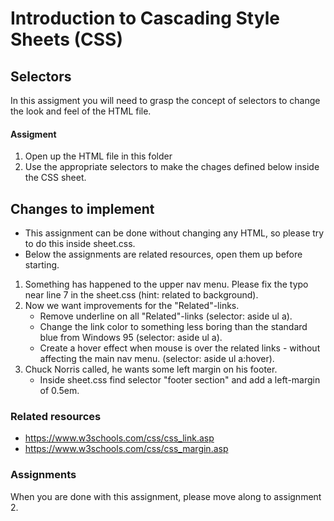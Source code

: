 # Introduction to Cascading Style Sheets (CSS)

## Selectors
In this assigment you will need to grasp the concept of selectors to change the look and feel of the HTML file. 

#### Assigment
1. Open up the HTML file in this folder
2. Use the appropriate selectors to make the chages defined below inside the CSS sheet.


## Changes to implement
* This assignment can be done without changing any HTML, so please try to do this inside sheet.css.
* Below the assignments are related resources, open them up before starting.

1. Something has happened to the upper nav menu. Please fix the typo near line 7 in the sheet.css (hint: related to background).
2. Now we want improvements for the "Related"-links.
   * Remove underline on all "Related"-links (selector: aside ul a).
   * Change the link color to something less boring than the standard blue from Windows 95 (selector: aside ul a).
   * Create a hover effect when mouse is over the related links - without affecting the main nav menu. (selector: aside ul a:hover).
3. Chuck Norris called, he wants some left margin on his footer.
   * Inside sheet.css find selector "footer section" and add a left-margin of 0.5em.

### Related resources

* https://www.w3schools.com/css/css_link.asp
* https://www.w3schools.com/css/css_margin.asp

### Assignments
When you are done with this assignment, please move along to assignment 2.
